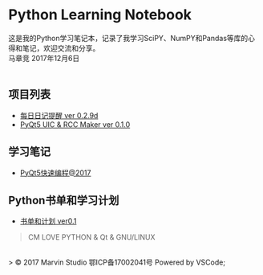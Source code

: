 # Python Learning Notebook 
这是我的Python学习笔记本，记录了我学习SciPY、NumPY和Pandas等库的心得和笔记，欢迎交流和分享。
<br>
马章竞
2017年12月6日
<br>
<br>
## 项目列表
- [每日日记提醒 ver 0.2.9d](/Project_EveryDayNotice)
- [PyQt5 UIC & RCC Maker ver 0.1.0](/Project_PyQt5_RCC_UIC_Maker)

## 学习笔记
- [PyQt5快速编程@2017](/Project_PyQt5NoteBook)

## Python书单和学习计划
- [书单和计划 ver0.1](/book)

> CM LOVE PYTHON & Qt & GNU/LINUX
<br>
> © 2017 Marvin Studio 鄂ICP备17002041号 Powered by VSCode;